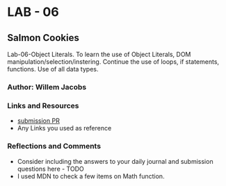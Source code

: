 # LAB - 06

## Salmon Cookies

Lab-06-Object Literals. To learn the use of Object Literals, DOM manipulation/selection/instering. Continue the use of loops, if statements, functions. Use of all data types.

### Author: Willem Jacobs

### Links and Resources

* [submission PR](http://xyz.com)
* Any Links you used as reference

### Reflections and Comments

* Consider including the answers to your daily journal and submission questions here - TODO
* I used MDN to check a few items on Math function.
